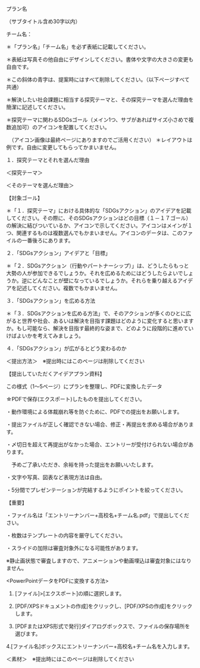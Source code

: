 プラン名

（サブタイトル含め30字以内）

チーム名：

＊「プラン名」「チーム名」を必ず表紙に記載してください。

＊表紙は写真その他自由にデザインしてください。書体や文字の大きさの変更も自由です。

＊この斜体の青字は、提案時にはすべて削除してください。（以下ページすべて共通）

<!-- image -->

<!-- image -->

＊解決したい社会課題に相当する探究テーマと、その探究テーマを選んだ理由を簡潔に記述してください。

＊探究テーマに関わるSDGsゴール（メイン1つ、サブがあればサイズ小さめで複数追加可）のアイコンを配置してください。

　（アイコン画像は最終ページにありますのでご活用ください） ＊レイアウトは例です。自由に変更してもらってかまいません。

１．探究テーマとそれを選んだ理由

<!-- image -->

＜探究テーマ＞

＜そのテーマを選んだ理由＞

【対象ゴール】

<!-- image -->

<!-- image -->

<!-- image -->

<!-- image -->

＊「１．探究テーマ」における具体的な「SDGsアクション」のアイデアを記載してください。その際に、そのSDGsアクションはどの目標（１－１７ゴール）の解決に結びついているか、アイコンで示してください。アイコンはメインが１つ、関連するものは複数選んでもかまいません。アイコンのデータは、このファイルの一番後ろにあります。

２．「SDGsアクション」アイデアと「目標」

<!-- image -->

<!-- image -->

＊「２．SDGsアクション（行動やパートナーシップ）」は、どうしたらもっと大勢の人が参加できるでしょうか。それを広めるためにはどうしたらよいでしょうか。逆にどんなことが壁になっているでしょうか。それらを乗り越えるアイデアを記述してください。複数でもかまいません。

３．「SDGsアクション」を広める方法

<!-- image -->

<!-- image -->

＊「３．SDGsアクションを広める方法」で、そのアクションが多くのひとに広がると世界や社会、あるいは解決を目指す課題はどのように変化すると思いますか。もし可能なら、解決を目指す最終的な姿まで、どのように段階的に進めていけばよいかを考えてみましょう。

４．「SDGsアクション」が広がるとどう変わるのか

<!-- image -->

＜提出方法＞　※提出時にはこのページは削除してください

【提出していただくアイデアプラン資料】

この様式（1～5ページ）にプランを整理し、PDFに変換したデータ

☆PDFで保存(エクスポート)したものを提出してください。

・動作環境による体裁崩れ等を防ぐために、PDFでの提出をお願いします。

・提出ファイルが正しく確認できない場合、修正・再提出を求める場合があります。

・〆切日を超えて再提出がなかった場合、エントリーが受付けられない場合があります。

　予めご了承いただき、余裕を持った提出をお願いいたします。

・文字や写真、図表など表現方法は自由。

・5分間でプレゼンテーションが完結するようにポイントを絞ってください。

【重要】

・ファイル名は「エントリーナンバー+高校名+チーム名.pdf」で提出してください。

・枚数はテンプレートの内容を厳守してください。

・スライドの加除は審査対象外になる可能性があります。

※静止画状態で審査しますので、アニメーションや動画埋込は審査対象にはなりません。

&lt;PowerPointデータをPDFに変換する方法&gt;

1. [ファイル]&gt;[エクスポート]の順に選択します。

2. [PDF/XPSドキュメントの作成]をクリックし、[PDF/XPSの作成]をクリックします。

3. [PDFまたはXPS形式で発行]ダイアログボックスで、ファイルの保存場所を選びます。

4.[ファイル名]ボックスにエントリーナンバー+高校名+チーム名を入力します。

<!-- image -->

<!-- image -->

<!-- image -->

<!-- image -->

<!-- image -->

<!-- image -->

<!-- image -->

<!-- image -->

<!-- image -->

<!-- image -->

<!-- image -->

<!-- image -->

<!-- image -->

<!-- image -->

<!-- image -->

<!-- image -->

<!-- image -->

＜素材＞　※提出時にはこのページは削除してください

<!-- image -->